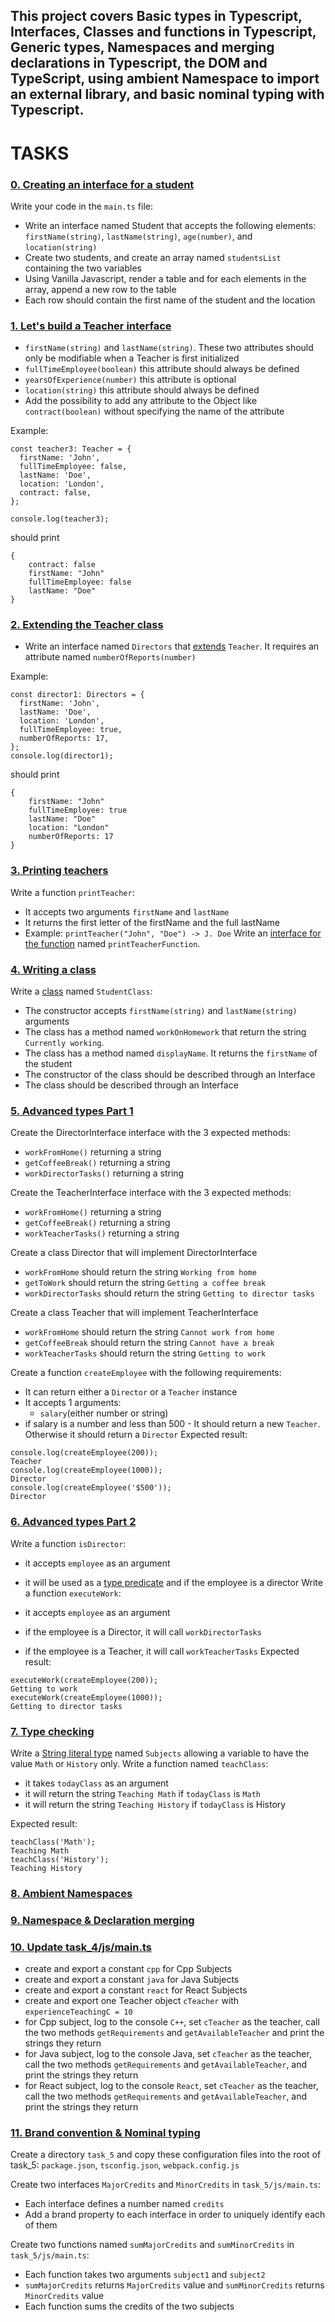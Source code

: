 ## This project covers Basic types in Typescript, Interfaces, Classes and functions in Typescript, Generic types, Namespaces and merging declarations in Typescript, the DOM and TypeScript, using ambient Namespace to import an external library, and basic nominal typing with Typescript.

# TASKS

### [0. Creating an interface for a student](./task_0/js/main.ts)
Write your code in the `main.ts` file:

- Write an interface named Student that accepts the following elements: `firstName(string)`, `lastName(string)`, `age(number)`, and `location(string)`
- Create two students, and create an array named `studentsList` containing the two variables
- Using Vanilla Javascript, render a table and for each elements in the array, append a new row to the table
- Each row should contain the first name of the student and the location

### [1. Let's build a Teacher interface](./task_1/js/main.ts)

- `firstName(string)` and `lastName(string)`. These two attributes should only be modifiable when a Teacher is first initialized
- `fullTimeEmployee(boolean)` this attribute should always be defined
- `yearsOfExperience(number)` this attribute is optional
- `location(string)` this attribute should always be defined
- Add the possibility to add any attribute to the Object like `contract(boolean)` without specifying the name of the attribute

Example: 
```
const teacher3: Teacher = {
  firstName: 'John',
  fullTimeEmployee: false,
  lastName: 'Doe',
  location: 'London',
  contract: false,
};

console.log(teacher3);
```
should print
```
{
    contract: false
    firstName: "John"
    fullTimeEmployee: false
    lastName: "Doe"
}
```

### [2. Extending the Teacher class](./task_1/js/main.ts)

- Write an interface named `Directors` that [extends](https://www.typescriptlang.org/docs/handbook/interfaces.html#introduction) `Teacher`. It requires an attribute named `numberOfReports(number)`

Example:
```
const director1: Directors = {
  firstName: 'John',
  lastName: 'Doe',
  location: 'London',
  fullTimeEmployee: true,
  numberOfReports: 17,
};
console.log(director1);
```
should print
```
{
    firstName: "John"
    fullTimeEmployee: true
    lastName: "Doe"
    location: "London"
    numberOfReports: 17
}
```

### [3. Printing teachers](./task_1/js/main.ts)
Write a function `printTeacher`:
- It accepts two arguments `firstName` and `lastName`
- It returns the first letter of the firstName and the full lastName
- Example: `printTeacher("John", "Doe") -> J. Doe`
Write an [interface for the function](https://www.typescriptlang.org/docs/handbook/interfaces.html#function-types) named `printTeacherFunction`.


### [4. Writing a class](./task_1/js/main.ts)
Write a [class](https://www.typescriptlang.org/docs/handbook/interfaces.html#class-types) named `StudentClass`:
- The constructor accepts `firstName(string)` and `lastName(string)` arguments
- The class has a method named `workOnHomework` that return the string `Currently working`.
- The class has a method named `displayName`. It returns the `firstName` of the student
- The constructor of the class should be described through an Interface
- The class should be described through an Interface

### [5. Advanced types Part 1](./task_2/js/main.ts)
Create the DirectorInterface interface with the 3 expected methods:

- `workFromHome()` returning a string
- `getCoffeeBreak()` returning a string
- `workDirectorTasks()` returning a string

Create the TeacherInterface interface with the 3 expected methods:

- `workFromHome()` returning a string
- `getCoffeeBreak()` returning a string
- `workTeacherTasks()` returning a string

Create a class Director that will implement DirectorInterface

- `workFromHome` should return the string `Working from home`
- `getToWork` should return the string `Getting a coffee break`
- `workDirectorTasks` should return the string `Getting to director tasks`

Create a class Teacher that will implement TeacherInterface

- `workFromHome` should return the string `Cannot work from home`
- `getCoffeeBreak` should return the string `Cannot have a break`
- `workTeacherTasks` should return the string `Getting to work`

Create a function `createEmployee` with the following requirements:

- It can return either a `Director` or a `Teacher` instance
- It accepts 1 arguments:
  - `salary`(either number or string)
- if salary is a number and less than 500 - It should return a new `Teacher`. Otherwise it should return a `Director`
Expected result:
```
console.log(createEmployee(200));
Teacher
console.log(createEmployee(1000));
Director
console.log(createEmployee('$500'));
Director
```

### [6. Advanced types Part 2](./task_2/js/main.ts)
Write a function `isDirector`:

- it accepts `employee` as an argument
- it will be used as a [type predicate](https://www.typescriptlang.org/docs/handbook/advanced-types.html#using-type-predicates) and if the employee is a director
Write a function `executeWork`:

- it accepts `employee` as an argument
- if the employee is a Director, it will call `workDirectorTasks`
- if the employee is a Teacher, it will call `workTeacherTasks`
Expected result:
```
executeWork(createEmployee(200));
Getting to work
executeWork(createEmployee(1000));
Getting to director tasks
```

### [7. Type checking](./task_2/js/main.ts)

Write a [String literal type](https://www.typescriptlang.org/docs/handbook/advanced-types.html#string-literal-types) named `Subjects` allowing a variable to have the value `Math` or `History` only. Write a function named `teachClass`:

- it takes `todayClass` as an argument
- it will return the string `Teaching Math` if `todayClass` is `Math`
- it will return the string `Teaching History` if `todayClass` is History

Expected result:
```
teachClass('Math');
Teaching Math
teachClass('History');
Teaching History
```

### [8. Ambient Namespaces](./task_3/js/main.ts)

### [9. Namespace & Declaration merging](./task_3/js/subject)

### [10. Update task_4/js/main.ts](./task_4/js/main.ts)

- create and export a constant `cpp` for Cpp Subjects
- create and export a constant `java` for Java Subjects
- create and export a constant `react` for React Subjects
- create and export one Teacher object `cTeacher` with `experienceTeachingC = 10`
- for Cpp subject, log to the console `C++`, set `cTeacher` as the teacher, call the two methods `getRequirements` and `getAvailableTeacher` and print the strings they return
- for Java subject, log to the console Java, set `cTeacher` as the teacher, call the two methods `getRequirements` and `getAvailableTeacher`, and print the strings they return
- for React subject, log to the console `React`, set `cTeacher` as the teacher, call the two methods `getRequirements` and `getAvailableTeacher`, and print the strings they return

### [11. Brand convention & Nominal typing](./task_5/js/main.ts)

Create a directory `task_5` and copy these configuration files into the root of task_5: `package.json`, `tsconfig.json`, `webpack.config.js`

Create two interfaces `MajorCredits` and `MinorCredits` in `task_5/js/main.ts`:

- Each interface defines a number named `credits`
- Add a brand property to each interface in order to uniquely identify each of them

Create two functions named `sumMajorCredits` and `sumMinorCredits` in `task_5/js/main.ts`:
- Each function takes two arguments `subject1` and `subject2`
- `sumMajorCredits` returns `MajorCredits` value and `sumMinorCredits` returns `MinorCredits` value
- Each function sums the credits of the two subjects